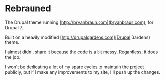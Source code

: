 Rebrauned
==================

The Drupal theme running [http://bryanbraun.com](bryanbraun.com), for Drupal 7.

Built on a heavily modified [http://drupalgardens.com](Drupal Gardens) theme.

I almost didn't share it because the code is a bit messy. Regardless, it does the job.

I won't be dedicating a lot of my spare cycles to maintain the project publicly, but if I make any improvements to my site, I'll push up the changes.
